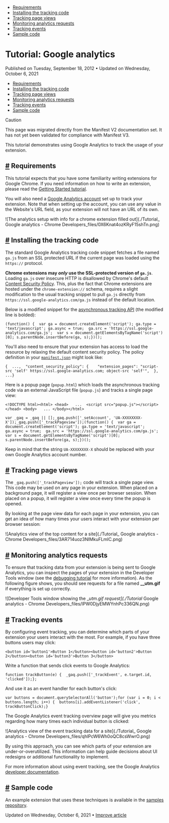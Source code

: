 

*   [Requirements](https://developer.chrome.com/docs/extensions/mv3/tut_analytics/#toc-requirements)
*   [Installing the tracking code](https://developer.chrome.com/docs/extensions/mv3/tut_analytics/#toc-installing)
*   [Tracking page views](https://developer.chrome.com/docs/extensions/mv3/tut_analytics/#toc-tracking-pageviews)
*   [Monitoring analytics requests](https://developer.chrome.com/docs/extensions/mv3/tut_analytics/#toc-debugging)
*   [Tracking events](https://developer.chrome.com/docs/extensions/mv3/tut_analytics/#toc-tracking-events)
*   [Sample code](https://developer.chrome.com/docs/extensions/mv3/tut_analytics/#toc-samplecode)

Tutorial: Google analytics
==========================

Published on Tuesday, September 18, 2012 • Updated on Wednesday, October 6, 2021



*   [Requirements](https://developer.chrome.com/docs/extensions/mv3/tut_analytics/#toc-requirements)
*   [Installing the tracking code](https://developer.chrome.com/docs/extensions/mv3/tut_analytics/#toc-installing)
*   [Tracking page views](https://developer.chrome.com/docs/extensions/mv3/tut_analytics/#toc-tracking-pageviews)
*   [Monitoring analytics requests](https://developer.chrome.com/docs/extensions/mv3/tut_analytics/#toc-debugging)
*   [Tracking events](https://developer.chrome.com/docs/extensions/mv3/tut_analytics/#toc-tracking-events)
*   [Sample code](https://developer.chrome.com/docs/extensions/mv3/tut_analytics/#toc-samplecode)

Caution

This page was migrated directly from the Manifest V2 documentation set. It has not yet been validated for compliance with Manifest V3.

This tutorial demonstrates using Google Analytics to track the usage of your extension.

[#](https://developer.chrome.com/docs/extensions/mv3/tut_analytics/#toc-requirements) Requirements
--------------------------------------------------------------------------------------------------

This tutorial expects that you have some familiarity writing extensions for Google Chrome. If you need information on how to write an extension, please read the [Getting Started tutorial](https://developer.chrome.com/docs/extensions/mv3/getstarted/).

You will also need a [Google Analytics account](http://www.google.com/analytics) set up to track your extension. Note that when setting up the account, you can use any value in the Website's URL field, as your extension will not have an URL of its own.

![The analytics setup with info for a chrome extension filled out](./Tutorial_ Google analytics - Chrome Developers_files/0X6Knat4ozKRyF15shTn.png)

[#](https://developer.chrome.com/docs/extensions/mv3/tut_analytics/#toc-installing) Installing the tracking code
----------------------------------------------------------------------------------------------------------------

The standard Google Analytics tracking code snippet fetches a file named `ga.js` from an SSL protected URL if the current page was loaded using the `https://` protocol.

**Chrome extensions may _only_ use the SSL-protected version of `ga.js`**. Loading `ga.js` over insecure HTTP is disallowed by Chrome's default [Content Security Policy](https://developer.chrome.com/docs/extensions/mv3/contentSecurityPolicy/). This, plus the fact that Chrome extensions are hosted under the `chrome-extension://` schema, requires a slight modification to the usual tracking snippet to pull `ga.js` directly from `https://ssl.google-analytics.com/ga.js` instead of the default location.

Below is a modified snippet for the [asynchronous tracking API](http://code.google.com/apis/analytics/docs/tracking/asyncTracking.html) (the modified line is bolded):

    (function() {  var ga = document.createElement('script'); ga.type = 'text/javascript'; ga.async = true;  ga.src = 'https://ssl.google-analytics.com/ga.js';  var s = document.getElementsByTagName('script')[0]; s.parentNode.insertBefore(ga, s);})();

You'll also need to ensure that your extension has access to load the resource by relaxing the default content security policy. The policy definition in your [`manifest.json`](https://developer.chrome.com/docs/extensions/mv3/tabs/) might look like:

    {  ...,  "content_security_policy": {    "extension_pages": "script-src 'self' https://ssl.google-analytics.com; object-src 'self'",  },  ...}

Here is a popup page (`popup.html`) which loads the asynchronous tracking code via an external JavaScript file (`popup.js`) and tracks a single page view:

    <!DOCTYPE html><html> <head>   ...  <script src="popup.js"></script> </head> <body>   ... </body></html>

    var _gaq = _gaq || [];_gaq.push(['_setAccount', 'UA-XXXXXXXX-X']);_gaq.push(['_trackPageview']);(function() {  var ga = document.createElement('script'); ga.type = 'text/javascript'; ga.async = true;  ga.src = 'https://ssl.google-analytics.com/ga.js';  var s = document.getElementsByTagName('script')[0]; s.parentNode.insertBefore(ga, s);})();

Keep in mind that the string `UA-XXXXXXXX-X` should be replaced with your own Google Analytics account number.

[#](https://developer.chrome.com/docs/extensions/mv3/tut_analytics/#toc-tracking-pageviews) Tracking page views
---------------------------------------------------------------------------------------------------------------

The `_gaq.push(['_trackPageview']);` code will track a single page view. This code may be used on any page in your extension. When placed on a background page, it will register a view once per browser session. When placed on a popup, it will register a view once every time the popup is opened.

By looking at the page view data for each page in your extension, you can get an idea of how many times your users interact with your extension per browser session:

![Analytics view of the top content for a site](./Tutorial_ Google analytics - Chrome Developers_files/3AR714uoz3NIMkuFLmIC.png)

[#](https://developer.chrome.com/docs/extensions/mv3/tut_analytics/#toc-debugging) Monitoring analytics requests
----------------------------------------------------------------------------------------------------------------

To ensure that tracking data from your extension is being sent to Google Analytics, you can inspect the pages of your extension in the Developer Tools window (see the [debugging tutorial](https://developer.chrome.com/docs/extensions/mv3/tut_debugging/) for more information). As the following figure shows, you should see requests for a file named **\_\_utm.gif** if everything is set up correctly.

![Developer Tools window showing the __utm.gif request](./Tutorial_ Google analytics - Chrome Developers_files/lPW0DjyEMWYnhPc336QN.png)

[#](https://developer.chrome.com/docs/extensions/mv3/tut_analytics/#toc-tracking-events) Tracking events
--------------------------------------------------------------------------------------------------------

By configuring event tracking, you can determine which parts of your extension your users interact with the most. For example, if you have three buttons users may click:

    <button id='button1'>Button 1</button><button id='button2'>Button 2</button><button id='button3'>Button 3</button>

Write a function that sends click events to Google Analytics:

    function trackButton(e) {  _gaq.push(['_trackEvent', e.target.id, 'clicked']);};

And use it as an event handler for each button's click:

    var buttons = document.querySelectorAll('button');for (var i = 0; i < buttons.length; i++) {  buttons[i].addEventListener('click', trackButtonClick);}

The Google Analytics event tracking overview page will give you metrics regarding how many times each individual button is clicked:

![Analytics view of the event tracking data for a site](./Tutorial_ Google analytics - Chrome Developers_files/qhlPcW6Wh0oQC8csWwrO.png)

By using this approach, you can see which parts of your extension are under-or-overutilized. This information can help guide decisions about UI redesigns or additional functionality to implement.

For more information about using event tracking, see the Google Analytics [developer documentation](https://developers.google.com/analytics/devguides/collection/gajs/eventTrackerGuide).

[#](https://developer.chrome.com/docs/extensions/mv3/tut_analytics/#toc-samplecode) Sample code
-----------------------------------------------------------------------------------------------

An example extension that uses these techniques is available in the [samples repository](https://github.com/GoogleChrome/chrome-extensions-samples/tree/master/mv2-archive/tutorials/analytics/).

Updated on Wednesday, October 6, 2021 • [Improve article](https://github.com/GoogleChrome/developer.chrome.com/blob/main/site/en/docs/extensions/mv3/tut_analytics/index.md)

